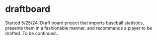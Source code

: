# draftboard

Started 5/25/24. Draft board project that imports baseball statistics, presents them in a fashionable manner, and recommends a player to be drafted. To be continued...
